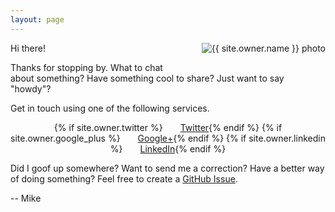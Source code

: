 ```yaml
--- 
layout: page
--- 
```

<img src="{{ site.url }}/images/{{ site.owner.avatar }}" alt="{{ site.owner.name }} photo" class="author-photo" style="float: right; margin-left: 2em; margin-bottom: 2em;">

Hi there!

Thanks for stopping by. What to chat about something? Have something cool to share? Just want to say "howdy"?

Get in touch using one of the following services.

<div style="text-align: center;">
{% if site.owner.twitter %}<a class="btn" href="{{ site.owner.twitter }}" title="{{ site.owner.name}} on Twitter" target="_blank"><i class="icon-twitter icon-2x" ></i><span style="margin-left: 2em;">Twitter</span></a>{% endif %}
{% if site.owner.google_plus %}<a class="btn" href="{{ site.owner.google_plus }}" title="{{ site.owner.name}} on Google+" target="_blank"><i class="icon-google-plus icon-2x"></i><span style="margin-left: 2em;">Google+</span></a>{% endif %}
{% if site.owner.linkedin %}<a class="btn" href="{{ site.owner.linkedin }}" title="{{ site.owner.name}} on LinkedIn" target="_blank"><i class="icon-linkedin icon-2x"></i><span style="margin-left: 2em;">LinkedIn</span></a>{% endif %}
</div>

Did I goof up somewhere? Want to send me a correction? Have a better way of doing something? Feel free to create a [GitHub Issue][1].

-- Mike

[1]: https://github.com/MikeChristianson/MikeChristianson.github.io/issues